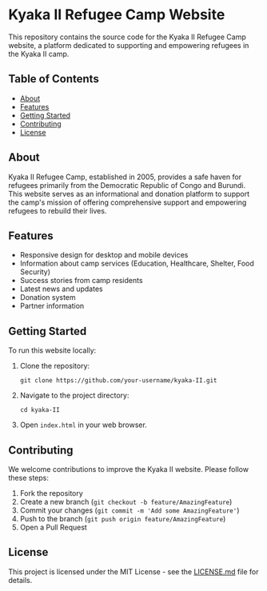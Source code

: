 # Kyaka II Refugee Camp Website

This repository contains the source code for the Kyaka II Refugee Camp website, a platform dedicated to supporting and empowering refugees in the Kyaka II camp.

## Table of Contents
- [About](#about)
- [Features](#features)
- [Getting Started](#getting-started)
- [Contributing](#contributing)
- [License](#license)

## About

Kyaka II Refugee Camp, established in 2005, provides a safe haven for refugees primarily from the Democratic Republic of Congo and Burundi. This website serves as an informational and donation platform to support the camp's mission of offering comprehensive support and empowering refugees to rebuild their lives.

## Features

- Responsive design for desktop and mobile devices
- Information about camp services (Education, Healthcare, Shelter, Food Security)
- Success stories from camp residents
- Latest news and updates
- Donation system
- Partner information

## Getting Started

To run this website locally:

1. Clone the repository:
   ```
   git clone https://github.com/your-username/kyaka-II.git
   ```

2. Navigate to the project directory:
   ```
   cd kyaka-II
   ```

3. Open `index.html` in your web browser.

## Contributing

We welcome contributions to improve the Kyaka II website. Please follow these steps:

1. Fork the repository
2. Create a new branch (`git checkout -b feature/AmazingFeature`)
3. Commit your changes (`git commit -m 'Add some AmazingFeature'`)
4. Push to the branch (`git push origin feature/AmazingFeature`)
5. Open a Pull Request

## License

This project is licensed under the MIT License - see the [LICENSE.md](LICENSE.md) file for details.

